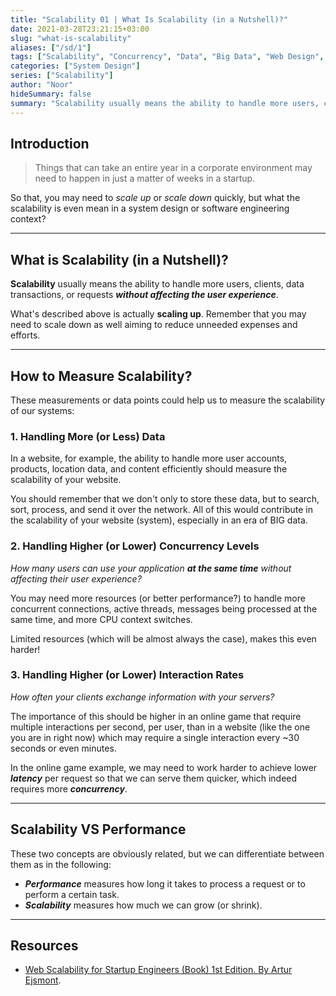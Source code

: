```yaml
---
title: "Scalability 01 | What Is Scalability (in a Nutshell)?"
date: 2021-03-28T23:21:15+03:00
slug: "what-is-scalability"
aliases: ["/sd/1"]
tags: ["Scalability", "Concurrency", "Data", "Big Data", "Web Design", "Web"]
categories: ["System Design"]
series: ["Scalability"]
author: "Noor"
hideSummary: false
summary: "Scalability usually means the ability to handle more users, clients, data transactions, or requests without affecting the user experience."
---
```


## Introduction

> Things that can take an entire year in a corporate environment may need to happen in just a matter of weeks in a startup.

So that, you may need to *scale up* or *scale down* quickly, but what the scalability is even mean in a system design or
software engineering context?

---

## What is Scalability (in a Nutshell)?

**Scalability** usually means the ability to handle more users, clients, data transactions, or requests ***without affecting the user experience***.

What's described above is actually **scaling up**. Remember that you may need to scale down as well aiming to reduce unneeded expenses and efforts.

---

## How to Measure Scalability?
These measurements or data points could help us to measure the scalability of our systems:

### 1. Handling More (or Less) Data

In a website, for example, the ability to handle more user accounts, products, location data, and content efficiently
should measure the scalability of your website.

You should remember that we don't only to store these data, but to search, sort, process, and send it over the network.
All of this would contribute in the scalability of your website (system), especially in an era of BIG data.



### 2. Handling Higher (or Lower) Concurrency Levels

*How many users can use your application **at the same time** without affecting their user experience?*

You may need more resources (or better performance?) to handle more concurrent connections, active threads, messages
being processed at the same time, and more CPU context switches.

Limited resources (which will be almost always the case), makes this even harder!



### 3. Handling Higher (or Lower) Interaction Rates

*How often your clients exchange information with your servers?*

The importance of this should be higher in an online game that require multiple interactions per second, per user, than
in a website (like the one you are in right now) which may require a single interaction every ~30 seconds or even minutes.

In the online game example, we may need to work harder to achieve lower ***latency*** per request so that we can serve them
quicker, which indeed requires more ***concurrency***.


---
## Scalability VS Performance

These two concepts are obviously related, but we can differentiate between them as in the following:
- ***Performance*** measures how long it takes to process a request or to perform a certain task.
- ***Scalability*** measures how much we can grow (or shrink).

---
## Resources
- [Web Scalability for Startup Engineers (Book) 1st Edition. By Artur Ejsmont](https://www.amazon.com/Scalability-Startup-Engineers-Artur-Ejsmont/dp/0071843655).
